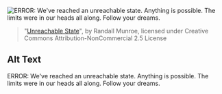 ![ERROR: We've reached an unreachable state. Anything is possible. The limits were in our heads all along. Follow your dreams.](https://imgs.xkcd.com/comics/unreachable_state.png)
> "[Unreachable State](https://xkcd.com/2200/)", by Randall Munroe, licensed under Creative Commons Attribution-NonCommercial 2.5 License

## Alt Text
ERROR: We've reached an unreachable state. Anything is possible. The limits were in our heads all along. Follow your dreams.
